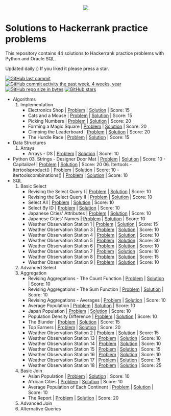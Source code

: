 <p align="center"><a href="https://www.hackerrank.com/marinskiy"><img src="https://i0.wp.com/gradsingames.com/wp-content/uploads/2016/05/856771_668224053197841_1943699009_o.png" ></a></p>

# Solutions to Hackerrank practice problems
This repository contains 44 solutions to Hackerrank practice problems with Python and Oracle SQL.

Updated daily :) If you liked it please press a star.

[![GitHub last commit](https://img.shields.io/github/last-commit/marinskiy/HackerrankPractice.svg)](https://github.com/marinskiy/HackerrankPractice) 
[![GitHub commit activity the past week, 4 weeks, year](https://img.shields.io/github/commit-activity/y/marinskiy/HackerrankPractice.svg)](https://github.com/marinskiy/HackerrankPractice)
[![GitHub repo size in bytes](https://img.shields.io/github/repo-size/marinskiy/HackerrankPractice.svg)](https://github.com/marinskiy/HackerrankPractice) 
[![GitHub stars](https://img.shields.io/github/stars/marinskiy/HackerrankPractice.svg)](https://github.com/marinskiy/HackerrankPractice)

- Algorithms
    01. Implementation
        - Electronics Shop | [Problem](https://www.hackerrank.com/challenges/electronics-shop/problem) | [Solution](https://github.com/marinskiy/HackerrankPractice/blob/master/Algorithms/01.%20Implementation/001.%20Electronics%20Shop.py) | Score: 15
        - Cats and a Mouse | [Problem](https://www.hackerrank.com/challenges/cats-and-a-mouse/problem) | [Solution](https://github.com/marinskiy/HackerrankPractice/blob/master/Algorithms/01.%20Implementation/002.%20Cats%20and%20a%20Mouse.py) | Score: 15
        - Picking Numbers | [Problem](https://www.hackerrank.com/challenges/picking-numbers) | [Solution](https://github.com/marinskiy/HackerrankPractice/blob/master/Algorithms/01.%20Implementation/003.%20Picking%20Numbers.py) | Score: 20
        - Forming a Magic Square | [Problem](https://www.hackerrank.com/challenges/magic-square-forming) | [Solution](https://github.com/marinskiy/HackerrankPractice/blob/master/Algorithms/01.%20Implementation/004.%20Forming%20a%20Magic%20Square.py) | Score: 20
        - Climbing the Leaderboard | [Problem](https://www.hackerrank.com/challenges/climbing-the-leaderboard/problem) | [Solution](https://github.com/marinskiy/HackerrankPractice/blob/master/Algorithms/01.%20Implementation/005.%20Climbing%20the%20Leaderboard.py) | Score: 20
        - The Hurdle Race | [Problem](https://www.hackerrank.com/challenges/the-hurdle-race/problem) | [Solution](https://github.com/marinskiy/HackerrankPractice/blob/master/Algorithms/01.%20Implementation/006.%20The%20Hurdle%20Race.py) | Score: 15
- Data Structures
    01. Arrays
        - Arrays - DS | [Problem](https://www.hackerrank.com/challenges/arrays-ds/problem) | [Solution](https://github.com/marinskiy/HackerrankPractice/blob/master/Data%20Structures/01.%20Arrays/001.%20Arrays%20-%20DS.py) | Score: 10
- Python
    03. Strings
        - Designer Door Mat | [Problem](https://www.hackerrank.com/challenges/designer-door-mat/problem) | [Solution](https://github.com/marinskiy/HackerrankPractice/blob/master/Python/03.%20Strings/001.%20Designer%20Door%20Mat.py) | Score: 10
        - Capitalize! | [Problem](https://www.hackerrank.com/challenges/capitalize/problem) | [Solution](https://github.com/marinskiy/HackerrankPractice/blob/master/Python/03.%20Strings/002.%20Capitalize!.py) | Score: 20
    06. Itertools
        - itertoolsproduct() | [Problem](https://www.hackerrank.com/challenges/itertools-product/problem) | [Solution](https://github.com/marinskiy/HackerrankPractice/blob/master/Python/06.%20Itertools/001.%20itertools.product().py) | Score: 10
        - itertoolscombinations() | [Problem](https://www.hackerrank.com/challenges/itertools-combinations/problem) | [Solution](https://github.com/marinskiy/HackerrankPractice/blob/master/Python/06.%20Itertools/002.%20itertools.combinations().py) | Score: 10
- SQL
    01. Basic Select
        - Revising the Select Query I | [Problem](https://www.hackerrank.com/challenges/revising-the-select-query/problem) | [Solution](https://github.com/marinskiy/HackerrankPractice/blob/master/SQL/01.%20Basic%20Select/001.%20Revising%20the%20Select%20Query%20I.sql) | Score: 10
        - Revising the Select Query II | [Problem](https://www.hackerrank.com/challenges/revising-the-select-query-2/problem) | [Solution](https://github.com/marinskiy/HackerrankPractice/blob/master/SQL/01.%20Basic%20Select/002.%20Revising%20the%20Select%20Query%20II.sql) | Score: 10
        - Select All | [Problem](https://www.hackerrank.com/challenges/select-all-sql/problem) | [Solution](https://github.com/marinskiy/HackerrankPractice/blob/master/SQL/01.%20Basic%20Select/003.%20Select%20All.sql) | Score: 10
        - Select By ID | [Problem](https://www.hackerrank.com/challenges/select-by-id/problem) | [Solution](https://github.com/marinskiy/HackerrankPractice/blob/master/SQL/01.%20Basic%20Select/004.%20Select%20By%20ID.sql) | Score: 10
        - Japanese Cities' Attributes | [Problem](https://www.hackerrank.com/challenges/japanese-cities-attributes/problem) | [Solution](https://github.com/marinskiy/HackerrankPractice/blob/master/SQL/01.%20Basic%20Select/005.%20Japanese%20Cities'%20Attributes.sql) | Score: 10
        - Japanese Cities' Names | [Problem](https://www.hackerrank.com/challenges/japanese-cities-name/problem) | [Solution](https://github.com/marinskiy/HackerrankPractice/blob/master/SQL/01.%20Basic%20Select/006.%20Japanese%20Cities'%20Names.sql) | Score: 10
        - Weather Observation Station 1 | [Problem](https://www.hackerrank.com/challenges/weather-observation-station-1/problem) | [Solution](https://github.com/marinskiy/HackerrankPractice/blob/master/SQL/01.%20Basic%20Select/007.%20Weather%20Observation%20Station%201.sql) | Score: 15
        - Weather Observation Station 3 | [Problem](https://www.hackerrank.com/challenges/weather-observation-station-3/problem) | [Solution](https://github.com/marinskiy/HackerrankPractice/blob/master/SQL/01.%20Basic%20Select/008.%20Weather%20Observation%20Station%203.sql) | Score: 10
        - Weather Observation Station 4 | [Problem](https://www.hackerrank.com/challenges/weather-observation-station-4/problem) | [Solution](https://github.com/marinskiy/HackerrankPractice/blob/master/SQL/01.%20Basic%20Select/009.%20Weather%20Observation%20Station%204.sql) | Score: 10
        - Weather Observation Station 5 | [Problem](https://www.hackerrank.com/challenges/weather-observation-station-5/problem) | [Solution](https://github.com/marinskiy/HackerrankPractice/blob/master/SQL/01.%20Basic%20Select/010.%20Weather%20Observation%20Station%205.sql) | Score: 30
        - Weather Observation Station 6 | [Problem](https://www.hackerrank.com/challenges/weather-observation-station-6/problem) | [Solution](https://github.com/marinskiy/HackerrankPractice/blob/master/SQL/01.%20Basic%20Select/011.%20Weather%20Observation%20Station%206.sql) | Score: 10
        - Weather Observation Station 7 | [Problem](https://www.hackerrank.com/challenges/weather-observation-station-7/problem) | [Solution](https://github.com/marinskiy/HackerrankPractice/blob/master/SQL/01.%20Basic%20Select/012.%20Weather%20Observation%20Station%207.sql) | Score: 10
        - Weather Observation Station 8 | [Problem](https://www.hackerrank.com/challenges/weather-observation-station-8/problem) | [Solution](https://github.com/marinskiy/HackerrankPractice/blob/master/SQL/01.%20Basic%20Select/013.%20Weather%20Observation%20Station%208.sql) | Score: 15
        - Weather Observation Station 9 | [Problem](https://www.hackerrank.com/challenges/weather-observation-station-9/problem) | [Solution](https://github.com/marinskiy/HackerrankPractice/blob/master/SQL/01.%20Basic%20Select/014.%20Weather%20Observation%20Station%209.sql) | Score: 10
    02. Advanced Select
    03. Aggregation
        - Revising Aggregations - The Count Function | [Problem](https://www.hackerrank.com/challenges/revising-aggregations-the-count-function/problem) | [Solution](https://github.com/marinskiy/HackerrankPractice/blob/master/SQL/03.%20Aggregation/001.%20Revising%20Aggregations%20-%20The%20Count%20Function.sql) | Score: 10
        - Revising Aggregations - The Sum Function | [Problem](https://www.hackerrank.com/challenges/revising-aggregations-sum/problem) | [Solution](https://github.com/marinskiy/HackerrankPractice/blob/master/SQL/03.%20Aggregation/002.%20Revising%20Aggregations%20-%20The%20Sum%20Function.sql) | Score: 10
        - Revising Aggregations - Averages | [Problem](https://www.hackerrank.com/challenges/revising-aggregations-the-average-function/problem) | [Solution](https://github.com/marinskiy/HackerrankPractice/blob/master/SQL/03.%20Aggregation/003.%20Revising%20Aggregations%20-%20Averages.sql) | Score: 10
        - Average Population | [Problem](https://www.hackerrank.com/challenges/average-population/problem) | [Solution](https://github.com/marinskiy/HackerrankPractice/blob/master/SQL/03.%20Aggregation/004.%20Average%20Population.sql) | Score: 10
        - Japan Population | [Problem](https://www.hackerrank.com/challenges/japan-population/problem) | [Solution](https://github.com/marinskiy/HackerrankPractice/blob/master/SQL/03.%20Aggregation/005.%20Japan%20Population.sql) | Score: 10
        - Population Density Difference | [Problem](https://www.hackerrank.com/challenges/population-density-difference/problem) | [Solution](https://github.com/marinskiy/HackerrankPractice/blob/master/SQL/03.%20Aggregation/006.%20Population%20Density%20Difference.sql) | Score: 10
        - The Blunder | [Problem](https://www.hackerrank.com/challenges/the-blunder/problem) | [Solution](https://github.com/marinskiy/HackerrankPractice/blob/master/SQL/03.%20Aggregation/007.%20The%20Blunder.sql) | Score: 15
        - Top Earners | [Problem](https://www.hackerrank.com/challenges/earnings-of-employees/problem) | [Solution](https://github.com/marinskiy/HackerrankPractice/blob/master/SQL/03.%20Aggregation/008.%20Top%20Earners.sql) | Score: 20
        - Weather Observation Station 2 | [Problem](https://www.hackerrank.com/challenges/weather-observation-station-2/problem) | [Solution](https://github.com/marinskiy/HackerrankPractice/blob/master/SQL/03.%20Aggregation/009.%20Weather%20Observation%20Station%202.sql) | Score: 15
        - Weather Observation Station 13 | [Problem](https://www.hackerrank.com/challenges/weather-observation-station-13/problem) | [Solution](https://github.com/marinskiy/HackerrankPractice/blob/master/SQL/03.%20Aggregation/010.%20Weather%20Observation%20Station%2013.sql) | Score: 10
        - Weather Observation Station 14 | [Problem](https://www.hackerrank.com/challenges/weather-observation-station-14/problem) | [Solution](https://github.com/marinskiy/HackerrankPractice/blob/master/SQL/03.%20Aggregation/011.%20Weather%20Observation%20Station%2014.sql) | Score: 10
        - Weather Observation Station 15 | [Problem](https://www.hackerrank.com/challenges/weather-observation-station-15/problem) | [Solution](https://github.com/marinskiy/HackerrankPractice/blob/master/SQL/03.%20Aggregation/012.%20Weather%20Observation%20Station%2015.sql) | Score: 15
        - Weather Observation Station 16 | [Problem](https://www.hackerrank.com/challenges/weather-observation-station-16/problem) | [Solution](https://github.com/marinskiy/HackerrankPractice/blob/master/SQL/03.%20Aggregation/013.%20Weather%20Observation%20Station%2016.sql) | Score: 10
        - Weather Observation Station 17 | [Problem](https://www.hackerrank.com/challenges/weather-observation-station-17/problem) | [Solution](https://github.com/marinskiy/HackerrankPractice/blob/master/SQL/03.%20Aggregation/014.%20Weather%20Observation%20Station%2017.sql) | Score: 15
        - Weather Observation Station 18 | [Problem](https://www.hackerrank.com/challenges/weather-observation-station-18/problem) | [Solution](https://github.com/marinskiy/HackerrankPractice/blob/master/SQL/03.%20Aggregation/015.%20Weather%20Observation%20Station%2018.sql) | Score: 25
    04. Basic Join
        - Asian Population | [Problem](https://www.hackerrank.com/challenges/asian-population/problem) | [Solution](https://github.com/marinskiy/HackerrankPractice/blob/master/SQL/04.%20Basic%20Join/001.%20Asian%20Population.sql) | Score: 10
        - African Cities | [Problem](https://www.hackerrank.com/challenges/african-cities/problem) | [Solution](https://github.com/marinskiy/HackerrankPractice/blob/master/SQL/04.%20Basic%20Join/002.%20African%20Cities.sql) | Score: 10
        - Average Population of Each Continent | [Problem](https://www.hackerrank.com/challenges/average-population-of-each-continent/problem) | [Solution](https://github.com/marinskiy/HackerrankPractice/blob/master/SQL/04.%20Basic%20Join/003.%20Average%20Population%20of%20Each%20Continent.sql) | Score: 10
        - The Report | [Problem](https://www.hackerrank.com/challenges/the-report/problem) | [Solution](https://github.com/marinskiy/HackerrankPractice/blob/master/SQL/04.%20Basic%20Join/004.%20The%20Report.sql) | Score: 20
    05. Advanced Join
    06. Alternative Queries

